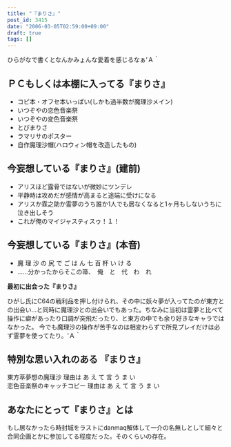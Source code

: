 ```yaml
---
title: "『まりさ』"
post_id: 3415
date: "2006-03-05T02:59:00+09:00"
draft: true
tags: []
---
```



ひらがなで書くとなんかみょんな愛着を感じるなぁ'Ａ｀

## ＰＣもしくは本棚に入ってる『まりさ』

  * コピ本・オフセ本いっぱい(しかも過半数が魔理沙メイン)
  * いつぞやの恋色音楽祭
  * いつぞやの変色音楽祭
  * とびまりさ
  * ラマリサのポスター
  * 自作魔理沙帽(ハロウィン帽を改造したもの)

## 今妄想している『まりさ』(建前)

  * アリスほど露骨ではないが微妙にツンデレ
  * 平静時は攻めだが感情が高まると途端に受けになる
  * アリスか霖之助か霊夢のうち誰か1人でも居なくなると1ヶ月もしないうちに泣き出しそう
  * これが俺のマイジャスティスゥ！１！

## 今妄想している『まりさ』(本音)

  * 魔 理 沙 の 尻 で ご は ん 七 百 杯 い け る
  * ……分かったからそこの箒、　俺　と　代　わ　れ

**最初に出会った『まりさ』** 

ひがし氏にC64の戦利品を押し付けられ、その中に妖々夢が入ってたのが東方との出会い…と同時に魔理沙との出会いでもあった。ちなみに当初は霊夢と比べて操作に癖があったり口調が突飛だったり、と東方の中でも余り好きなキャラではなかった。 今でも魔理沙の操作が苦手なのは相変わらずで所見プレイだけは必ず霊夢を使ってたり。'Ａ｀

## 特別な思い入れのある 『まりさ』

東方萃夢想の魔理沙 理由は あ え て 言 う ま い  
恋色音楽祭のキャッチコピー 理由は あ え て 言 う ま い

## あなたにとって『まりさ』とは

もし居なかったら時封城をラストにdanmaq解体して一介の名無しとして細々と合同企画とかに参加してる程度だった。そのくらいの存在。
